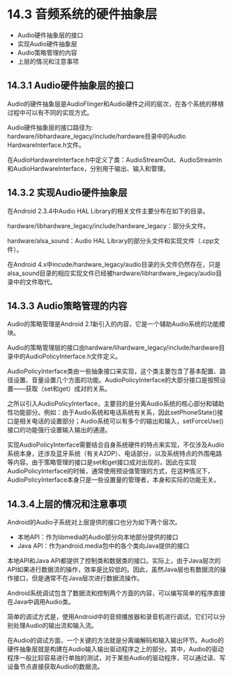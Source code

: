 # 14.3 音频系统的硬件抽象层

* Audio硬件抽象层的接口
* 实现Audio硬件抽象层
* Audio策略管理的内容
* 上层的情况和注意事项

## 14.3.1 Audio硬件抽象层的接口

Audio的硬件抽象层是AudioFlinger和Audio硬件之间的层次，在各个系统的移植过程中可以有不同的实现方式。

Audio硬件抽象层的接口路径为:
 hardware/libhardware_legacy/include/hardware目录中的Audio HardwareInterface.h文件。

在AudioHardwareInterface.h中定义了类：AudioStreamOut、AudioStreamIn和AudioHardwareInterface，分别用于输出、输入和管理。

## 14.3.2 实现Audio硬件抽象层

在Android 2.3.4中Audio HAL Library的相关文件主要分布在如下的目录。

hardware/libhardware_legacy/include/hardware_legacy：部分头文件。

hardware/alsa_sound：Audio HAL Library的部分头文件和实现文件（.cpp文件）。

在Android 4.x中incude/hardware_legacy/audio目录的头文件仍然存在，只是alsa_sound目录的相应实现文件已经被hardware/libhardware_legacy/audio目录中的文件取代。

## 14.3.3 Audio策略管理的内容

Audio的策略管理是Android 2.1新引入的内容，它是一个辅助Audio系统的功能模块。

Audio的策略管理层的接口由hardware/lihardware_legacy/include/hardware目录中的AudioPolicyInterface.h文件定义。

AudioPolicyInterface类由一些抽象接口来实现，这个类主要包含了基本配置、路径设置、音量设置几个方面的功能。AudioPolicyInterface的大部分接口是按照设置——获取（set和get）成对的关系。

之所以引入AudioPolicyInterface，主要目的是分离Audio系统的核心部分和辅助性功能部分。例如：由于Audio系统和电话系统有关系，因此setPhoneState()接口是相关电话的设置部分；Audio系统可以有多个的输出和输入，setForceUse()接口的功能强行设置输入输出的通道。

实现AudioPolicyInterface需要结合自身系统硬件的特点来实现，不仅涉及Audio系统本身，还涉及蓝牙系统（有关A2DP）、电话部分，以及系统特点的外围电路等内容。由于策略管理的接口是set和get接口成对出现的，因此在实现AudioPolicyInterface的时候，通常使用预设值管理的方式，在这种情况下，AudioPolicyInterface本身只是一些设置量的管理者，本身和实际的功能无关。

## 14.3.4上层的情况和注意事项

Android的Audio子系统对上层提供的接口也分为如下两个层次。

* 本地API：作为libmedia的Audio部分向本地部分提供的接口
* Java API：作为android.media包中的各个类向Java提供的接口

本地API和Java API都提供了控制类和数据类的接口。实际上，由于Java层次的API如果进行数据流的操作，效率是比较低的。因此，虽然Java层也有数据流的操作接口，但是通常不在Java层次进行数据流操作。

 Android系统调试包含了数据流和控制两个方面的内容，可以编写简单的程序直接在Java中调用Audio类。

简单的调试方式是，使用Android中的音频播放器和录音机进行调试，它们可以分别处理Audio的输出流和输入流。

在Audio的调试方面，一个关键的方法就是分离编解码和输入输出环节。Audio的硬件抽象层就是构建在Audio输入输出驱动程序之上的部分。其中，Audio的驱动程序一般比较容易进行单独的测试，对于某些Audio的驱动程序，可以通过读、写设备节点直接获取Audio的数据流。
